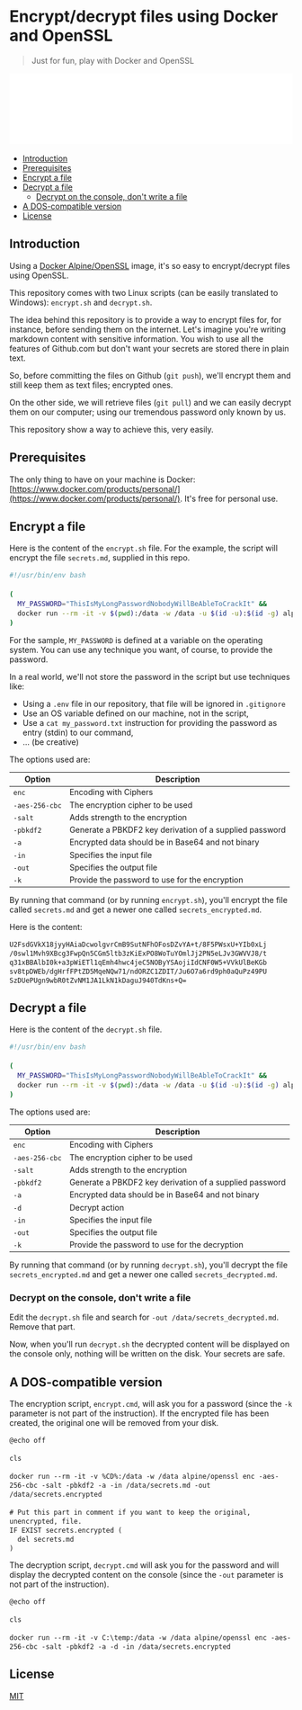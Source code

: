 # Encrypt/decrypt files using Docker and OpenSSL

> Just for fun, play with Docker and OpenSSL

![Banner](./banner.svg)

- [Introduction](#introduction)
- [Prerequisites](#prerequisites)
- [Encrypt a file](#encrypt-a-file)
- [Decrypt a file](#decrypt-a-file)
  - [Decrypt on the console, don't write a file](#decrypt-on-the-console-dont-write-a-file)
- [A DOS-compatible version](#a-dos-compatible-version)
- [License](#license)


## Introduction

Using a [Docker Alpine/OpenSSL](https://hub.docker.com/r/alpine/openssl) image, it's so easy to encrypt/decrypt files using OpenSSL.

This repository comes with two Linux scripts (can be easily translated to Windows): `encrypt.sh` and `decrypt.sh`.

The idea behind this repository is to provide a way to encrypt files for, for instance, before sending them on the internet. Let's imagine you're writing markdown content with sensitive information. You wish to use all the features of Github.com but don't want your secrets are stored there in plain text.

So, before committing the files on Github (`git push`), we'll encrypt them and still keep them as text files; encrypted ones.

On the other side, we will retrieve files (`git pull`) and we can easily decrypt them on our computer; using our tremendous password only known by us.

This repository show a way to achieve this, very easily.

## Prerequisites

The only thing to have on your machine is Docker: [https://www.docker.com/products/personal/](https://www.docker.com/products/personal/). It's free for personal use.

## Encrypt a file

Here is the content of the `encrypt.sh` file. For the example, the script will encrypt the file `secrets.md`, supplied in this repo.

```bash
#!/usr/bin/env bash

(
  MY_PASSWORD="ThisIsMyLongPasswordNobodyWillBeAbleToCrackIt" &&
  docker run --rm -it -v $(pwd):/data -w /data -u $(id -u):$(id -g) alpine/openssl enc -aes-256-cbc -salt -pbkdf2 -a -in /data/secrets.md -out /data/secrets_encrypted.md -k ${MY_PASSWORD}
)
```

For the sample, `MY_PASSWORD` is defined at a variable on the operating system. You can use any technique you want, of course, to provide the password.

In a real world, we'll not store the password in the script but use techniques like:

* Using a `.env` file in our repository, that file will be ignored in `.gitignore`
* Use an OS variable defined on our machine, not in the script, 
* Use a `cat my_password.txt` instruction for providing the password as entry (stdin) to our command, 
* ... (be creative)

The options used are:

| Option         | Description                                             |
| -------------- | ------------------------------------------------------- |
| `enc`          | Encoding with Ciphers                                   |
| `-aes-256-cbc` | The encryption cipher to be used                        |
| `-salt`        | Adds strength to the encryption                         |
| `-pbkdf2`      | Generate a PBKDF2 key derivation of a supplied password |
| `-a`           | Encrypted data should be in Base64 and not binary       |
| `-in`          | Specifies the input file                                |
| `-out`         | Specifies the output file                               |
| `-k`           | Provide the password to use for the encryption          |

By running that command (or by running `encrypt.sh`), you'll encrypt the file called `secrets.md` and get a newer one called `secrets_encrypted.md`.

Here is the content:

```text
U2FsdGVkX18jyyHAiaDcwolgvrCmB9SutNFhOFosDZvYA+t/8F5PWsxU+YIb0xLj
/0swl1Mvh9XBcg3FwpQn5CGm5ltb3zKiExPO8WoTuYOmlJj2PN5eLJv3GWVVJ8/t
q31xBBAlbI0k+a3pWiETl1qEmh4hwc4jeC5NOByYSAojiIdCNF0W5+VVkUlBeKGb
sv8tpDWEb/dgHrfFPtZD5MqeNQw71/ndORZC1ZDIT/Ju6O7a6rd9ph0aQuPz49PU
SzDUePUgn9wbR0tZvNM1JA1LkN1kDaguJ940TdKns+Q=
```

## Decrypt a file

Here is the content of the `decrypt.sh` file.

```bash
#!/usr/bin/env bash

(
  MY_PASSWORD="ThisIsMyLongPasswordNobodyWillBeAbleToCrackIt" &&
  docker run --rm -it -v $(pwd):/data -w /data -u $(id -u):$(id -g) alpine/openssl enc -aes-256-cbc -salt -pbkdf2 -a -d -in /data/secrets_encrypted.md -out /data/secrets_decrypted.md -k ${MY_PASSWORD}
)
```

The options used are:

| Option         | Description                                             |
| -------------- | ------------------------------------------------------- |
| `enc`          | Encoding with Ciphers                                   |
| `-aes-256-cbc` | The encryption cipher to be used                        |
| `-salt`        | Adds strength to the encryption                         |
| `-pbkdf2`      | Generate a PBKDF2 key derivation of a supplied password |
| `-a`           | Encrypted data should be in Base64 and not binary       |
| `-d`           | Decrypt action                                          |
| `-in`          | Specifies the input file                                |
| `-out`         | Specifies the output file                               |
| `-k`           | Provide the password to use for the decryption          |

By running that command (or by running `decrypt.sh`), you'll decrypt the file `secrets_encrypted.md` and get a newer one called `secrets_decrypted.md`.

### Decrypt on the console, don't write a file

Edit the `decrypt.sh` file and search for `-out /data/secrets_decrypted.md`. Remove that part.

Now, when you'll run `decrypt.sh` the decrypted content will be displayed on the console only, nothing will be written on the disk. Your secrets are safe.

## A DOS-compatible version

The encryption script, `encrypt.cmd`, will ask you for a password (since the `-k` parameter is not part of the instruction). If the encrypted file has been created, the original one will be removed from your disk.

```text
@echo off

cls

docker run --rm -it -v %CD%:/data -w /data alpine/openssl enc -aes-256-cbc -salt -pbkdf2 -a -in /data/secrets.md -out /data/secrets.encrypted

# Put this part in comment if you want to keep the original, unencrypted, file.
IF EXIST secrets.encrypted (
  del secrets.md
)
```

The decryption script, `decrypt.cmd` will ask you for the password and will display the decrypted content on the console (since the `-out` parameter is not part of the instruction).

```text
@echo off

cls

docker run --rm -it -v C:\temp:/data -w /data alpine/openssl enc -aes-256-cbc -salt -pbkdf2 -a -d -in /data/secrets.encrypted
```

## License

[MIT](LICENSE)

